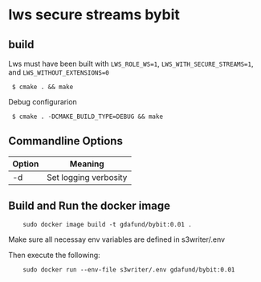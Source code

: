 # lws secure streams bybit

## build

Lws must have been built with `LWS_ROLE_WS=1`, `LWS_WITH_SECURE_STREAMS=1`, and
`LWS_WITHOUT_EXTENSIONS=0`

```
 $ cmake . && make
```

Debug configurarion 

```
 $ cmake . -DCMAKE_BUILD_TYPE=DEBUG && make
```
## Commandline Options

Option|Meaning
---|---
-d|Set logging verbosity

## Build and Run the docker image

```
    sudo docker image build -t gdafund/bybit:0.01 .
```

Make sure all necessay env variables are defined in s3writer/.env  
  
Then execute the following:  
```
    sudo docker run --env-file s3writer/.env gdafund/bybit:0.01
```

